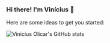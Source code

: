 ### Hi there! I'm Vinícius 👋




Here are some ideas to get you started:

![Vinicius Olicar's GitHub stats](https://github-readme-stats.vercel.app/api?username=anuraghazra&show_icons=true&theme=radical)

<!--
- 🔭 I’m currently working on ...
- 🌱 I’m currently learning ...
- 👯 I’m looking to collaborate on ...
- 🤔 I’m looking for help with ...
- 💬 Ask me about ...
- 📫 How to reach me: ...
- 😄 Pronouns: ...
- ⚡ Fun fact: ...
-->
